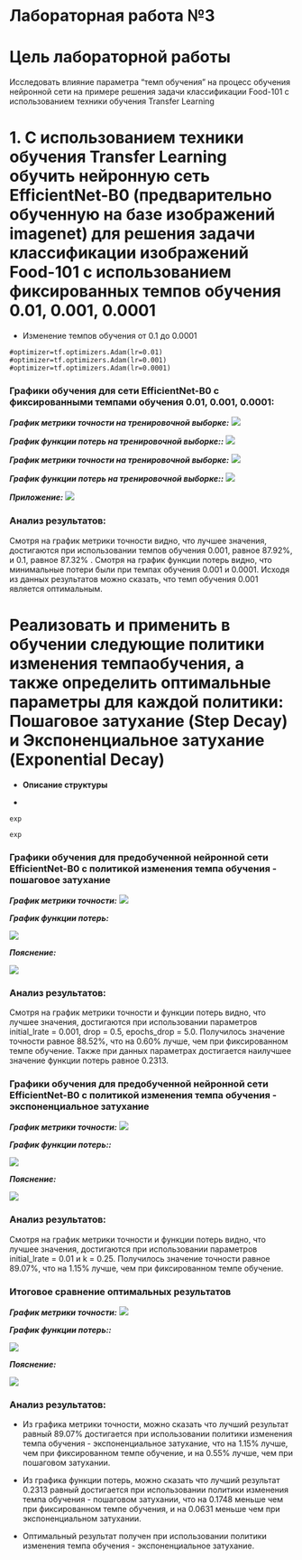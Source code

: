 Лабораторная работа №3
====
# Цель лабораторной работы
Исследовать влияние параметра “темп обучения” на процесс обучения нейронной сети на примере решения задачи классификации Food-101 с использованием техники обучения Transfer Learning

# 1. С использованием техники обучения Transfer Learning обучить нейронную сеть EfficientNet-B0 (предварительно обученную на базе изображений imagenet) для решения задачи классификации изображений Food-101 с использованием фиксированных темпов обучения 0.01, 0.001, 0.0001 
 
* Изменение темпов обучения от 0.1 до 0.0001
```
#optimizer=tf.optimizers.Adam(lr=0.01)
#optimizer=tf.optimizers.Adam(lr=0.001)
#optimizer=tf.optimizers.Adam(lr=0.0001)
```

 ### Графики обучения для сети EfficientNet-B0 с фиксированными темпами обучения 0.01, 0.001, 0.0001:
  
 ***График метрики точности на тренировочной выборке:*** 
<img src="./logs-adam/train/epoch_categorical_accuracy.svg">

 ***График функции потерь на тренировочной выборке::*** 
<img src="./logs-adam/train/epoch_loss.svg">
  
 ***График метрики точности на тренировочной выборке:*** 
<img src="./logs-adam/validation/epoch_categorical_accuracy.svg">

 ***График функции потерь на тренировочной выборке::*** 
<img src="./logs-adam/validation/epoch_loss.svg">

 ***Приложение:*** 
<img src="./logs-adam/screen.png">


### Анализ результатов:
Смотря на график метрики точности видно, что лучшее значения, достигаются при использовании темпов обучения 0.001, равное 87.92%, и 0.1, равное 87.32% . Смотря на график функции потерь видно, что минимальные потери были при темпах обучения 0.001 и 0.0001. Исходя из данных результатов можно сказать, что темп обучения 0.001 является оптимальным.


# Реализовать и применить в обучении следующие политики изменения темпаобучения, а также определить оптимальные параметры для каждой политики: Пошаговое затухание (Step Decay) и Экспоненциальное затухание (Exponential Decay)

* **Описание структуры** 


* 
```
exp
```
 
```
exp
```


 ### Графики обучения для предобученной нейронной сети EfficientNet-B0 с политикой изменения темпа обучения - пошаговое затухание
 

 ***График метрики точности:*** 
<img src="./graph/epoch_categorical_accuracy_step.svg">

 ***График функции потерь:*** 
 
<img src="./graph/epoch_loss_step.svg">

 ***Пояснение:*** 
 
<img src="./graph/com_step.jpg">

### Анализ результатов:
Смотря на график метрики точности и функции потерь видно, что лучшее значения, достигаются при использовании параметров initial_lrate = 0.001, drop = 0.5, epochs_drop = 5.0. Получилось значение точности равное 88.52%, что на 0.60% лучше, чем при фиксированном темпе обучение. Также при данных параметрах достигается наилучшее значение функции потерь равное 0.2313.

 ### Графики обучения для предобученной нейронной сети EfficientNet-B0 с политикой изменения темпа обучения - экспоненциальное затухание
 

 ***График метрики точности:*** 
<img src="./graph/epoch_categorical_accuracy_exp.svg">

 ***График функции потерь::*** 
 
<img src="./graph/epoch_loss_exp.svg">

 ***Пояснение:*** 
 
<img src="./graph/com_exp.jpg">

### Анализ результатов:
Смотря на график метрики точности и функции потерь видно, что лучшее значения, достигаются при использовании параметров initial_lrate = 0.01 и k = 0.25. Получилось значение точности равное 89.07%, что на 1.15% лучше, чем при фиксированном темпе обучение. 


 ### Итоговое сравнение оптимальных результатов
 

***График метрики точности:*** 
<img src="./graph/epoch_categorical_accuracy_opt.svg">

 ***График функции потерь::*** 
 
<img src="./graph/epoch_loss_opt.svg">

 ***Пояснение:*** 
 
<img src="./graph/com_opt.jpg">

### Анализ результатов:
* Из графика метрики точности, можно сказать что лучший результат равный 89.07% достигается при использовании политики изменения темпа обучения - экспоненциальное затухание, что на 1.15% лучше, чем при фиксированном темпе обучение, и на 0.55% лучше, чем при пошаговом затухании.

* Из графика функции потерь, можно сказать что лучший результат 0.2313 равный достигается при использовании политики изменения темпа обучения - пошаговом затухании, что на 0.1748 меньше чем при фиксированном темпе обучения, и на 0.0631 меньше чем при экспоненциальном затухании.

* Оптимальный результат получен при использовании политики изменения темпа обучения - экспоненциальное затухание.
